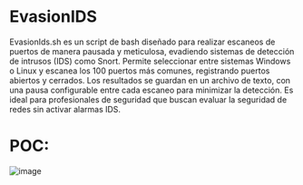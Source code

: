 # EvasionIDS

EvasionIds.sh es un script de bash diseñado para realizar escaneos de puertos de manera pausada y meticulosa, evadiendo sistemas de detección de intrusos (IDS) como Snort. Permite seleccionar entre sistemas Windows o Linux y escanea los 100 puertos más comunes, registrando puertos abiertos y cerrados. Los resultados se guardan en un archivo de texto, con una pausa configurable entre cada escaneo para minimizar la detección. Es ideal para profesionales de seguridad que buscan evaluar la seguridad de redes sin activar alarmas IDS.

# POC:

![image](https://github.com/M4nuTCP/EvasionIDS/assets/96147300/9c7995e7-950b-47fa-a53d-82f319fd10f0)
